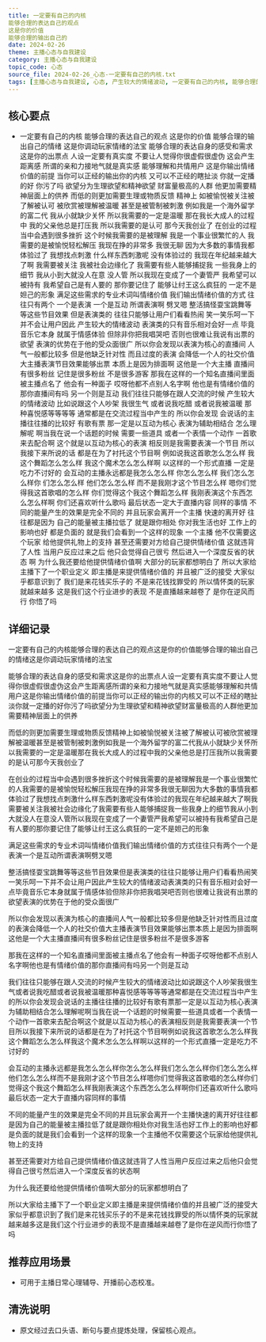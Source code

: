 ```yaml
---
title: 一定要有自己的内核
能够合理的表达自己的观点
这是你的价值
能够合理的输出自己的
date: 2024-02-26
theme: 主播心态与自我建设
category: 主播心态与自我建设
topic_code: 心态
source_file: 2024-02-26_心态-一定要有自己的内核.txt
tags: [主播心态与自我建设, 心态, 产生较大的情绪波动, 一定要有自己的内核, 能够合理的表达自己的观点, 这是你的价值, 能够合理的输出自己的情绪]
---
```


## 核心要点
- 一定要有自己的内核
能够合理的表达自己的观点
这是你的价值
能够合理的输出自己的情绪
这是你调动玩家情绪的法宝
能够合理的表达自身的感受和需求
这是你的出票点
人设一定要有真实度
不要让人觉得你很虚假很虚伪
这会产生距离感
所谓的亲和力接地气就是真实感
能够理解和共情用户
这是你输出情绪价值的前提
当你可以正经的输出你的内核
又可以不正经的瞎扯淡
你就一定播的好
你污了吗
欲望分为生理欲望和精神欲望
财富量极高的人群
他更加需要精神层面上的供养
而低的则更加需要生理或物质反馈
精神上
如被愉悦被关注被了解被认可
被欣赏被理解被温暖
甚至是被管制被刺激
例如我是一个海外留学的富二代
我从小就缺少关怀
所以我需要的一定是温暖
那在我长大成人的过程中
我的父亲他总是打压我
所以我需要的是认可
那今天我创业了
在创业的过程当中会遇到很多挫折
这个时候我需要的是被理解
我是一个事业很繁忙的人
我需要的是被愉悦轻松解压
我现在挣的非常多
我很无聊
因为大多数的事情我都体验过了
我想找点刺激
什么样东西刺激呢
没有体验过的
我现在年纪越来越大了啊
我需要被关注
我被社会边缘化了
我需要有些人能够捕捉我
一些我身上的细节
我从小到大就没人在意
没人管
所以我现在变成了一个妻管严
我希望可以被持有
我希望自己是有人要的
那你要记住了
能够让纣王这么疯狂的
一定不是妲己的形象
满足这些需求的专业术词叫情绪价值
我们输出情绪价值的方式
往往只有两个
一个是表演
一个是互动
所谓表演啊
劈叉嗯
整活搞怪耍宝跳舞等等这些节目效果
但是表演类的
往往只能够让用户们看看热闹
笑一笑乐呵一下
并不会让用户因此
产生较大的情绪波动
表演类的只有音乐相对会好一点
毕竟音乐它本身
就属于情感体验
但除非你把我唱哭吧
否则也很难让我说有出票的欲望
表演的优势在于他的受众面很广
所以你会发现以表演为核心的直播间
人气一般都比较多
但是他缺乏针对性
而且过度的表演
会降低一个人的社交价值
大主播表演节目效果能够出票
本质上是因为排面啊
这他是一个大主播
直播间有很多粉丝
记住是很多粉丝
不是很多游客
那我在这样的一个知名直播间里面
被主播点名了
他会有一种面子
哎呀他都不点别人名字啊
他也是有情绪价值的
那你直播间有吗
另一个则是互动
我们往往只能够在跟人交流的时候
产生较大的情绪波动
比如说跟这个人吵架
我很生气
或者说我吃醋
或者说我被温暖
那种喜悦感等等等等
通常都是在交流过程当中产生的
所以你会发现
会说话的主播往往播的比较好
有歌有票
那一定是以互动为核心
表演为辅助相结合
怎么理解呢
啊当我在说一个话题的时候
需要一些道具
或者一个表情一个动作
一首歌来去配合啊
这个就是以互动为核心的表演
相反则是我需要表演一个节目
所以我接下来所说的话
都是在为了衬托这个节目啊
例如说我这首歌怎么怎么样
我这个舞蹈怎么怎么样
我这个魔术怎么怎么样啊
以这样的一个形式直播
一定是吃力不讨好的
会互动的主播永远都是我怎么怎么样
你怎么怎么样
我们怎么怎么样你
们怎么怎么样
他们怎么怎么样
而不是我刚才这个节目怎么样
嗯你们觉得我这首歌唱的怎么样
你们觉得这个我这个舞蹈怎么样
我刚表演这个东西怎么怎么样啊
你们还喜欢听什么歌吗
最后状态一定大于直播内容
同样的事情
不同的能量产生的效果是完全不同的
并且玩家会离开一个主播
快速的离开好
往往都是因为
自己的能量被主播拉低了
就是跟你相处
你对我生活也好
工作上的影响也好
都是负面的
就是我们会看到一个这样的现象
一个主播
他不仅需要这个玩家
给他提供礼物上的支持
甚至还需要对方给自己提供情绪价值
这就违背了人性
当用户反应过来之后
他只会觉得自己很亏
然后进入一个深度反省的状态
啊
为什么我还要给他提供情绪价值啊
大部分的玩家都想明白了
所以大家给主播下了一个职业定义
即主播是来提供情绪价值的
并且被广泛的接受
大家似乎都意识到了
我们是来花钱买乐子的
不是来花钱找罪受的
所以情怀类的玩家就越来越多
这是我们这个行业进步的表现
不是直播越来越卷了
是你在逆风而行
你悟了吗

## 详细记录

一定要有自己的内核能够合理的表达自己的观点这是你的价值能够合理的输出自己的情绪这是你调动玩家情绪的法宝

能够合理的表达自身的感受和需求这是你的出票点人设一定要有真实度不要让人觉得你很虚假很虚伪这会产生距离感所谓的亲和力接地气就是真实感能够理解和共情用户这是你输出情绪价值的前提当你可以正经的输出你的内核又可以不正经的瞎扯淡你就一定播的好你污了吗欲望分为生理欲望和精神欲望财富量极高的人群他更加需要精神层面上的供养

而低的则更加需要生理或物质反馈精神上如被愉悦被关注被了解被认可被欣赏被理解被温暖甚至是被管制被刺激例如我是一个海外留学的富二代我从小就缺少关怀所以我需要的一定是温暖那在我长大成人的过程中我的父亲他总是打压我所以我需要的是认可那今天我创业了

在创业的过程当中会遇到很多挫折这个时候我需要的是被理解我是一个事业很繁忙的人我需要的是被愉悦轻松解压我现在挣的非常多我很无聊因为大多数的事情我都体验过了我想找点刺激什么样东西刺激呢没有体验过的我现在年纪越来越大了啊我需要被关注我被社会边缘化了我需要有些人能够捕捉我一些我身上的细节我从小到大就没人在意没人管所以我现在变成了一个妻管严我希望可以被持有我希望自己是有人要的那你要记住了能够让纣王这么疯狂的一定不是妲己的形象

满足这些需求的专业术词叫情绪价值我们输出情绪价值的方式往往只有两个一个是表演一个是互动所谓表演啊劈叉嗯

整活搞怪耍宝跳舞等等这些节目效果但是表演类的往往只能够让用户们看看热闹笑一笑乐呵一下并不会让用户因此产生较大的情绪波动表演类的只有音乐相对会好一点毕竟音乐它本身就属于情感体验但除非你把我唱哭吧否则也很难让我说有出票的欲望表演的优势在于他的受众面很广

所以你会发现以表演为核心的直播间人气一般都比较多但是他缺乏针对性而且过度的表演会降低一个人的社交价值大主播表演节目效果能够出票本质上是因为排面啊这他是一个大主播直播间有很多粉丝记住是很多粉丝不是很多游客

那我在这样的一个知名直播间里面被主播点名了他会有一种面子哎呀他都不点别人名字啊他也是有情绪价值的那你直播间有吗另一个则是互动

我们往往只能够在跟人交流的时候产生较大的情绪波动比如说跟这个人吵架我很生气或者说我吃醋或者说我被温暖那种喜悦感等等等等通常都是在交流过程当中产生的所以你会发现会说话的主播往往播的比较好有歌有票那一定是以互动为核心表演为辅助相结合怎么理解呢啊当我在说一个话题的时候需要一些道具或者一个表情一个动作一首歌来去配合啊这个就是以互动为核心的表演相反则是我需要表演一个节目所以我接下来所说的话都是在为了衬托这个节目啊例如说我这首歌怎么怎么样我这个舞蹈怎么怎么样我这个魔术怎么怎么样啊以这样的一个形式直播一定是吃力不讨好的

会互动的主播永远都是我怎么怎么样你怎么怎么样我们怎么怎么样你们怎么怎么样他们怎么怎么样而不是我刚才这个节目怎么样嗯你们觉得我这首歌唱的怎么样你们觉得这个我这个舞蹈怎么样我刚表演这个东西怎么怎么样啊你们还喜欢听什么歌吗最后状态一定大于直播内容同样的事情

不同的能量产生的效果是完全不同的并且玩家会离开一个主播快速的离开好往往都是因为自己的能量被主播拉低了就是跟你相处你对我生活也好工作上的影响也好都是负面的就是我们会看到一个这样的现象一个主播他不仅需要这个玩家给他提供礼物上的支持

甚至还需要对方给自己提供情绪价值这就违背了人性当用户反应过来之后他只会觉得自己很亏然后进入一个深度反省的状态啊

为什么我还要给他提供情绪价值啊大部分的玩家都想明白了

所以大家给主播下了一个职业定义即主播是来提供情绪价值的并且被广泛的接受大家似乎都意识到了我们是来花钱买乐子的不是来花钱找罪受的所以情怀类的玩家就越来越多这是我们这个行业进步的表现不是直播越来越卷了是你在逆风而行你悟了吗

## 推荐应用场景
- 可用于主播日常心理辅导、开播前心态校准。

## 清洗说明
- 原文经过去口头语、断句与要点提炼处理，保留核心观点。